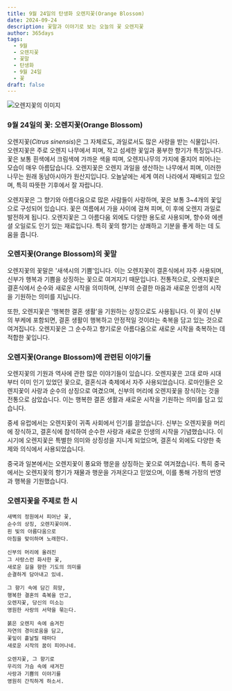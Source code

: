 ```yaml
---
title: 9월 24일의 탄생화 오렌지꽃(Orange Blossom)
date: 2024-09-24
description: 꽃말과 이야기로 보는 오늘의 꽃 오렌지꽃
author: 365days
tags:
  - 9월
  - 오렌지꽃
  - 꽃말
  - 탄생화
  - 9월 24일
  - 꽃
draft: false
---
```


![오렌지꽃의 이미지](https://cdn.pixabay.com/photo/2020/04/03/16/23/Orange-blossom-4999435_1280.jpg#center)


### 9월 24일의 꽃: 오렌지꽃(Orange Blossom)

오렌지꽃(*Citrus sinensis*)은 그 자체로도, 과일로서도 많은 사랑을 받는 식물입니다. 오렌지꽃은 주로 오렌지 나무에서 피며, 작고 섬세한 꽃잎과 풍부한 향기가 특징입니다. 꽃은 보통 흰색에서 크림색에 가까운 색을 띠며, 오렌지나무의 가지에 줄지어 피어나는 모습이 매우 아름답습니다. 오렌지꽃은 오렌지 과일을 생산하는 나무에서 피며, 이러한 나무는 원래 동남아시아가 원산지입니다. 오늘날에는 세계 여러 나라에서 재배되고 있으며, 특히 따뜻한 기후에서 잘 자랍니다.

오렌지꽃은 그 향기와 아름다움으로 많은 사람들이 사랑하며, 꽃은 보통 3~4개의 꽃잎으로 구성되어 있습니다. 꽃은 여름에서 가을 사이에 걸쳐 피며, 이 후에 오렌지 과일로 발전하게 됩니다. 오렌지꽃은 그 아름다움 외에도 다양한 용도로 사용되며, 향수와 에센셜 오일로도 인기 있는 재료입니다. 특히 꽃의 향기는 상쾌하고 기분을 좋게 하는 데 도움을 줍니다.

### 오렌지꽃(Orange Blossom)의 꽃말

오렌지꽃의 꽃말은 '새색시의 기쁨'입니다. 이는 오렌지꽃이 결혼식에서 자주 사용되며, 신부가 행복과 기쁨을 상징하는 꽃으로 여겨지기 때문입니다. 전통적으로, 오렌지꽃은 결혼식에서 순수와 새로운 시작을 의미하며, 신부의 순결한 마음과 새로운 인생의 시작을 기원하는 의미를 지닙니다.

또한, 오렌지꽃은 '행복한 결혼 생활'을 기원하는 상징으로도 사용됩니다. 이 꽃이 신부의 부케에 포함되면, 결혼 생활이 행복하고 안정적일 것이라는 축복을 담고 있는 것으로 여겨집니다. 오렌지꽃은 그 순수하고 향기로운 아름다움으로 새로운 시작을 축복하는 데 적합한 꽃입니다.

### 오렌지꽃(Orange Blossom)에 관련된 이야기들

오렌지꽃의 기원과 역사에 관한 많은 이야기들이 있습니다. 오렌지꽃은 고대 로마 시대부터 이미 인기 있었던 꽃으로, 결혼식과 축제에서 자주 사용되었습니다. 로마인들은 오렌지꽃이 사랑과 순수의 상징으로 여겼으며, 신부의 머리에 오렌지꽃을 장식하는 것을 전통으로 삼았습니다. 이는 행복한 결혼 생활과 새로운 시작을 기원하는 의미를 담고 있습니다.

중세 유럽에서는 오렌지꽃이 귀족 사회에서 인기를 끌었습니다. 신부는 오렌지꽃을 머리에 장식하고, 결혼식에 참석하여 순수한 사랑과 새로운 인생의 시작을 기념했습니다. 이 시기에 오렌지꽃은 특별한 의미와 상징성을 지니게 되었으며, 결혼식 외에도 다양한 축제와 의식에서 사용되었습니다.

중국과 일본에서는 오렌지꽃이 풍요와 행운을 상징하는 꽃으로 여겨졌습니다. 특히 중국에서는 오렌지꽃의 향기가 재물과 행운을 가져온다고 믿었으며, 이를 통해 가정의 번영과 행복을 기원했습니다.

### 오렌지꽃을 주제로 한 시

	새벽의 정원에서 피어난 꽃,
	순수의 상징, 오렌지꽃이여.
	흰 빛의 아름다움으로
	아침을 맞이하며 노래한다.
	
	신부의 머리에 올려진
	그 사랑스런 화사한 꽃,
	새로운 길을 향한 기도의 의미를
	순결하게 담아내고 있네.
	
	그 향기 속에 담긴 희망,
	행복한 결혼의 축복을 안고,
	오렌지꽃, 당신의 미소는
	영원한 사랑의 서약을 묶는다.
	
	붉은 오렌지 속에 숨겨진
	자연의 경이로움을 담고,
	꽃잎이 흩날릴 때마다
	새로운 시작의 꿈이 피어나네.
	
	오렌지꽃, 그 향기로
	우리의 가슴 속에 새겨진
	사랑과 기쁨의 이야기를
	영원히 간직하게 하소서.
